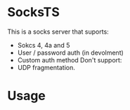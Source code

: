 # SocksTS

This is a socks server that suports:
  - Sokcs 4, 4a and 5
  - User / password auth (in devolment)
  - Custom auth method
Don't support:
  - UDP fragmentation.
  
# Usage
